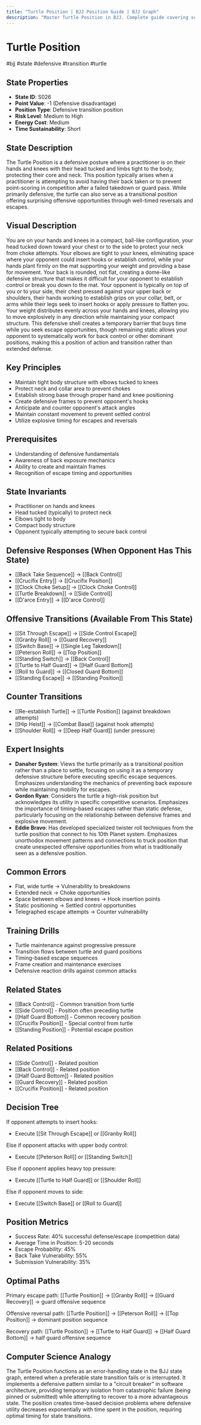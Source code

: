 ```yaml
---
title: "Turtle Position | BJJ Position Guide | BJJ Graph"
description: "Master Turtle Position in BJJ. Complete guide covering setup, control, escapes, and transitions. Success rate: 40%."
---
```




<!-- Schema Markup for SEO -->
<script type="application/ld+json">
{
  "@context": "https://schema.org",
  "@type": "HowTo",
  "name": "How to Use Turtle Position in BJJ",
  "description": "Complete guide to executing techniques and transitions from Turtle Position.",
  "step": [
    {
      "@type": "HowToStep",
      "name": "Execute Sit Through Escape",
      "text": "From this position, execute Sit Through Escape to transition to Side Control Escape.",
      "position": 1
    },
    {
      "@type": "HowToStep",
      "name": "Execute Granby Roll",
      "text": "From this position, execute Granby Roll to transition to Guard Recovery.",
      "position": 2
    },
    {
      "@type": "HowToStep",
      "name": "Execute Switch Base",
      "text": "From this position, execute Switch Base to transition to Single Leg Takedown.",
      "position": 3
    },
    {
      "@type": "HowToStep",
      "name": "Execute Peterson Roll",
      "text": "From this position, execute Peterson Roll to transition to Top Position.",
      "position": 4
    },
    {
      "@type": "HowToStep",
      "name": "Execute Standing Switch",
      "text": "From this position, execute Standing Switch to transition to Back Control.",
      "position": 5
    },
    {
      "@type": "HowToStep",
      "name": "Execute Turtle to Half Guard",
      "text": "From this position, execute Turtle to Half Guard to transition to Half Guard Bottom.",
      "position": 6
    }
  ],
  "tool": [
    "BJJ Gi or No-Gi attire",
    "Training partner",
    "Mat space"
  ],
  "totalTime": "PT5M"
}
</script>
<script type="application/ld+json">
{
  "@context": "https://schema.org",
  "@type": "BreadcrumbList",
  "itemListElement": [
    {
      "@type": "ListItem",
      "position": 1,
      "name": "Home",
      "item": "https://bjjgraph.com/"
    },
    {
      "@type": "ListItem",
      "position": 2,
      "name": "Positions",
      "item": "https://bjjgraph.com/positions/"
    },
    {
      "@type": "ListItem",
      "position": 3,
      "name": "Turtle Position",
      "item": "https://bjjgraph.com/positions/turtle-position"
    }
  ]
}
</script>



<script type="application/ld+json">
{
  "@context": "https://schema.org",
  "@type": "WebPage",
  "name": "Turtle Position",
  "description": "Master Turtle Position in BJJ. Complete guide covering setup, control, escapes, and transitions. Success rate: 40%.",
  "url": "https://bjjgraph.com/positions/turtle-position",
  "isPartOf": {
    "@type": "WebSite",
    "name": "BJJ Graph",
    "url": "https://bjjgraph.com"
  }
}
</script>

# Turtle Position
#bjj #state #defensive #transition #turtle

## State Properties
- **State ID**: S026
- **Point Value**: -1 (Defensive disadvantage)
- **Position Type**: Defensive transition position
- **Risk Level**: Medium to High
- **Energy Cost**: Medium
- **Time Sustainability**: Short

## State Description
The Turtle Position is a defensive posture where a practitioner is on their hands and knees with their head tucked and limbs tight to the body, protecting their core and neck. This position typically arises when a practitioner is attempting to avoid having their back taken or to prevent point-scoring in competition after a failed takedown or guard pass. While primarily defensive, the turtle can also serve as a transitional position offering surprising offensive opportunities through well-timed reversals and escapes.

## Visual Description

You are on your hands and knees in a compact, ball-like configuration, your head tucked down toward your chest or to the side to protect your neck from choke attempts. Your elbows are tight to your knees, eliminating space where your opponent could insert hooks or establish control, while your hands plant firmly on the mat supporting your weight and providing a base for movement. Your back is rounded, not flat, creating a dome-like defensive structure that makes it difficult for your opponent to establish control or break you down to the mat. Your opponent is typically on top of you or to your side, their chest pressed against your upper back or shoulders, their hands working to establish grips on your collar, belt, or arms while their legs seek to insert hooks or apply pressure to flatten you. Your weight distributes evenly across your hands and knees, allowing you to move explosively in any direction while maintaining your compact structure. This defensive shell creates a temporary barrier that buys time while you seek escape opportunities, though remaining static allows your opponent to systematically work for back control or other dominant positions, making this a position of action and transition rather than extended defense.

## Key Principles
- Maintain tight body structure with elbows tucked to knees
- Protect neck and collar area to prevent chokes
- Establish strong base through proper hand and knee positioning
- Create defensive frames to prevent opponent's hooks
- Anticipate and counter opponent's attack angles
- Maintain constant movement to prevent settled control
- Utilize explosive timing for escapes and reversals

## Prerequisites
- Understanding of defensive fundamentals
- Awareness of back exposure mechanics
- Ability to create and maintain frames
- Recognition of escape timing and opportunities

## State Invariants
- Practitioner on hands and knees
- Head tucked (typically) to protect neck
- Elbows tight to body
- Compact body structure
- Opponent typically attempting to secure back control

## Defensive Responses (When Opponent Has This State)
- [[Back Take Sequence]] → [[Back Control]]
- [[Crucifix Entry]] → [[Crucifix Position]]
- [[Clock Choke Setup]] → [[Clock Choke Control]]
- [[Turtle Breakdown]] → [[Side Control]]
- [[D'arce Entry]] → [[D'arce Control]]

## Offensive Transitions (Available From This State)
- [[Sit Through Escape]] → [[Side Control Escape]]
- [[Granby Roll]] → [[Guard Recovery]]
- [[Switch Base]] → [[Single Leg Takedown]]
- [[Peterson Roll]] → [[Top Position]]
- [[Standing Switch]] → [[Back Control]]
- [[Turtle to Half Guard]] → [[Half Guard Bottom]]
- [[Roll to Guard]] → [[Closed Guard Bottom]]
- [[Standing Escape]] → [[Standing Position]]

## Counter Transitions
- [[Re-establish Turtle]] → [[Turtle Position]] (against breakdown attempts)
- [[Hip Heist]] → [[Combat Base]] (against hook attempts)
- [[Shoulder Roll]] → [[Deep Half Guard]] (under pressure)

## Expert Insights
- **Danaher System**: Views the turtle primarily as a transitional position rather than a place to settle, focusing on using it as a temporary defensive structure before executing specific escape sequences. Emphasizes understanding the mechanics of preventing back exposure while maintaining mobility for escapes.
- **Gordon Ryan**: Considers the turtle a high-risk position but acknowledges its utility in specific competitive scenarios. Emphasizes the importance of timing-based escapes rather than static defense, particularly focusing on the relationship between defensive frames and explosive movement.
- **Eddie Bravo**: Has developed specialized twister roll techniques from the turtle position that connect to his 10th Planet system. Emphasizes unorthodox movement patterns and connections to truck position that create unexpected offensive opportunities from what is traditionally seen as a defensive position.

## Common Errors
- Flat, wide turtle → Vulnerability to breakdowns
- Extended neck → Choke opportunities
- Space between elbows and knees → Hook insertion points
- Static positioning → Settled control opportunities
- Telegraphed escape attempts → Counter vulnerability

## Training Drills
- Turtle maintenance against progressive pressure
- Transition flows between turtle and guard positions
- Timing-based escape sequences
- Frame creation and maintenance exercises
- Defensive reaction drills against common attacks

## Related States
- [[Back Control]] - Common transition from turtle
- [[Side Control]] - Position often preceding turtle
- [[Half Guard Bottom]] - Common recovery position
- [[Crucifix Position]] - Special control from turtle
- [[Standing Position]] - Potential escape position


## Related Positions

- [[Side Control]] - Related position
- [[Back Control]] - Related position
- [[Half Guard Bottom]] - Related position
- [[Guard Recovery]] - Related position
- [[Crucifix Position]] - Related position

## Decision Tree
If opponent attempts to insert hooks:
- Execute [[Sit Through Escape]] or [[Granby Roll]]

Else if opponent attacks with upper body control:
- Execute [[Peterson Roll]] or [[Standing Switch]]

Else if opponent applies heavy top pressure:
- Execute [[Turtle to Half Guard]] or [[Shoulder Roll]]

Else if opponent moves to side:
- Execute [[Switch Base]] or [[Roll to Guard]]

## Position Metrics
- Success Rate: 40% successful defense/escape (competition data)
- Average Time in Position: 5-20 seconds
- Escape Probability: 45%
- Back Take Vulnerability: 55%
- Submission Vulnerability: 35%

## Optimal Paths
Primary escape path:
[[Turtle Position]] → [[Granby Roll]] → [[Guard Recovery]] → guard offensive sequence

Offensive reversal path:
[[Turtle Position]] → [[Peterson Roll]] → [[Top Position]] → dominant position sequence

Recovery path:
[[Turtle Position]] → [[Turtle to Half Guard]] → [[Half Guard Bottom]] → half guard offensive sequence

## Computer Science Analogy
The Turtle Position functions as an error-handling state in the BJJ state graph, entered when a preferable state transition fails or is interrupted. It implements a defensive pattern similar to a "circuit breaker" in software architecture, providing temporary isolation from catastrophic failure (being pinned or submitted) while attempting to recover to a more advantageous state. The position creates time-based decision problems where defensive utility decreases exponentially with time spent in the position, requiring optimal timing for state transitions.

